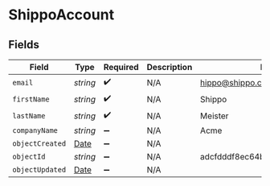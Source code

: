 # ShippoAccount


## Fields

| Field                                                                                         | Type                                                                                          | Required                                                                                      | Description                                                                                   | Example                                                                                       |
| --------------------------------------------------------------------------------------------- | --------------------------------------------------------------------------------------------- | --------------------------------------------------------------------------------------------- | --------------------------------------------------------------------------------------------- | --------------------------------------------------------------------------------------------- |
| `email`                                                                                       | *string*                                                                                      | :heavy_check_mark:                                                                            | N/A                                                                                           | hippo@shippo.com                                                                              |
| `firstName`                                                                                   | *string*                                                                                      | :heavy_check_mark:                                                                            | N/A                                                                                           | Shippo                                                                                        |
| `lastName`                                                                                    | *string*                                                                                      | :heavy_check_mark:                                                                            | N/A                                                                                           | Meister                                                                                       |
| `companyName`                                                                                 | *string*                                                                                      | :heavy_minus_sign:                                                                            | N/A                                                                                           | Acme                                                                                          |
| `objectCreated`                                                                               | [Date](https://developer.mozilla.org/en-US/docs/Web/JavaScript/Reference/Global_Objects/Date) | :heavy_minus_sign:                                                                            | N/A                                                                                           |                                                                                               |
| `objectId`                                                                                    | *string*                                                                                      | :heavy_minus_sign:                                                                            | N/A                                                                                           | adcfdddf8ec64b84ad22772bce3ea37a                                                              |
| `objectUpdated`                                                                               | [Date](https://developer.mozilla.org/en-US/docs/Web/JavaScript/Reference/Global_Objects/Date) | :heavy_minus_sign:                                                                            | N/A                                                                                           |                                                                                               |